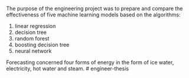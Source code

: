 The purpose of the engineering project was to prepare and compare the effectiveness of five
machine learning models based on the algorithms:
1) linear regression
2) decision tree
3) random forest
4) boosting decision tree
5) neural network

Forecasting concerned four forms of energy in the form of ice water,
electricity, hot water and steam. # engineer-thesis
